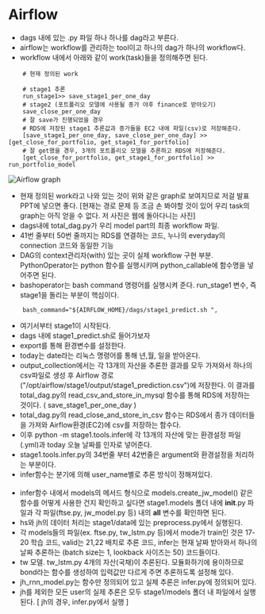 # Airflow
- dags 내에 있는 .py 파일 하나 하나를 dag라고 부른다.
- airflow는 workflow를 관리하는 tool이고 하나의 dag가 하나의 workflow다.
- workflow 내에서 아래와 같이 work(task)들을 정의해주면 된다.

```
    # 현재 정의된 work
    
    # stage1 추론
    run_stage1>> save_stage1_per_one_day
    # stage2 (포트폴리오 모델에 사용될 종가 야후 finance로 받아오기)
    save_close_per_one_day
    # 잘 save가 진행되었을 경우
    # RDS에 저장된 stage1 추론값과 종가들을 EC2 내에 파일(csv)로 저장해준다.
    [save_stage1_per_one_day, save_close_per_one_day] >> [get_close_for_portfolio, get_stage1_for_portfolio]
    # 잘 get했을 경우, 3개의 포트폴리오 모델을 추론하고 RDS에 저장해준다.
    [get_close_for_portfolio, get_stage1_for_portfolio] >> run_portfolio_model
```
![Airflow graph](https://airflow.apache.org/docs/apache-airflow/stable/_images/edge_label_example.png)
- 현재 정의된 work라고 나와 있는 것이 위와 같은 graph로 보여지므로 저걸 발표 PPT에 넣으면 좋다. [현재는 경로 문제 등 조금 손 봐야할 것이 있어 우리 task의 graph는 아직 얻을 수 없다. 저 사진은 웹에 돌아다니는 사진]
- dags내에 total_dag.py가 우리 model part의 최종 workflow 파일.
- 41번 줄부터 50번 줄까지는 RDS를 연결하는 코드,  누나의 everyday의 connection 코드와 동일한 기능
- DAG의 context관리자(with) 있는 곳이 실제 workflow 구현 부분. PythonOperator는 python 함수를 실행시키며 python_callable에 함수명을 넣어주면 된다.
-  bashoperator는 bash command 명령어를 실행시켜 준다. run_stage1 변수, 즉 stage1을 돌리는 부분이 핵심이다.
```
    bash_command="${AIRFLOW_HOME}/dags/stage1_predict.sh ",
```
- 여기서부터 stage1이 시작된다.
- dags 내에 stage1_predict.sh로 들어가보자
- export를 통해 환경변수를 설정한다.
- today는 date라는 리눅스 명령어를 통해 년,월, 일을 받아온다.
- output_collection에서는 각 13개의 자산을 추론한 결과를 모두 가져와서 하나의 csv파일로 생성 후 Airflow 경로("/opt/airflow/stage1/output/stage1_prediction.csv")에 저장한다.
이 결과를 total_dag.py의 read_csv_and_store_in_mysql 함수를 통해 RDS에 저장하는 것이다. ( save_stage1_per_one_day )
- total_dag.py의 read_close_and_store_in_csv 함수는 RDS에서 종가 데이터들을 가져와 Airflow환경(EC2)에 csv를 저장하는 함수다.
- 이후 python -m stage1.tools.infer에 각 13개의 자산에 맞는 환경설정 파일(.yml)과 today 오늘 날짜를 인자로 넣어준다.
- stage1.tools.infer.py의 34번줄 부터 42번줄은 argument와 환경설정을 처리하는 부분이다.
- infer함수는 분기에 의해 user_name별로 추론 방식이 정해져있다.
<br></br>
- infer함수 내에서 models의 메서드 형식으로 models.create_jw_model() 같은 함수를 어떻게 사용한 건지 확인하고 싶다면 stage1.models 폴더 내에 __init__.py 파일과 각 파일(ftse.py, jw_model.py 등) 내의 __all__ 변수를 확인하면 된다.
- hs와 jh의 데이터 처리는 stage1/data에 있는 preprocess.py에서 실행된다.
- 각 models들의 파일(ex. ftse.py, tw_lstm.py 등)에서 mode가 train인 것은 17-20 학습 코드, valid는 21,22 배치로 추론 코드, infer는 현재 날짜 받아와서 하나의 날짜 추론하는 (batch size는 1, lookback 사이즈는 50) 코드들이다.
- tw 모델. tw_lstm.py 4개의 자산(국채)이 추론된다. 모듈화하기에 용이하므로 bond라는 함수를 생성하여 입력값만 다르게 주면 추론하도록 설정해 있다.
- jh_rnn_model.py는 함수만 정의되어 있고 실제 추론은 infer.py에 정의되어 있다.
- jh를 제외한 모든 user의 실제 추론은 모두 stage1/models 폴더 내 파일에서 실행된다. [ jh의 경우, infer.py에서 실행 ]

